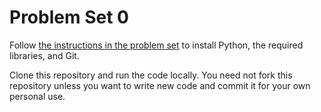# Problem Set 0

Follow [the instructions in the problem set](http://wellesleynlp.github.io/machinelearning/ps0.html) to install Python, the required libraries, and Git.

Clone this repository and run the code locally. 
You need not fork this repository unless you want to write new code and commit it for your own personal use. 